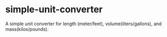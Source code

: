 # simple-unit-converter
A simple unit converter for length (meter/feet), volume(liters/gallons), and mass(kilos/pounds).
